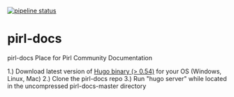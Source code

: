 [![pipeline status](https://git.pirl.io/community/pirl-docs/badges/master/pipeline.svg)](https://git.pirl.io/community/pirl-docs/commits/master)

# pirl-docs
pirl-docs
Place for Pirl Community Documentation

1.) Download latest version of [Hugo binary (> 0.54)](https://gohugo.io/getting-started/installing/) for your OS (Windows, Linux, Mac)
2.) Clone the pirl-docs repo
3.) Run "hugo server" while located in the uncompressed pirl-docs-master directory

